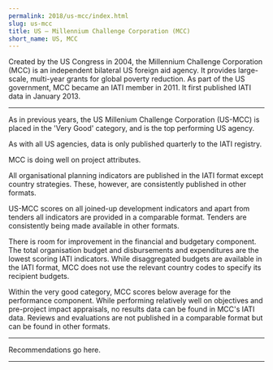 ```yaml
---
permalink: 2018/us-mcc/index.html
slug: us-mcc
title: US – Millennium Challenge Corporation (MCC)
short_name: US, MCC
---
```


Created by the US Congress in 2004, the Millennium Challenge Corporation (MCC) is an independent bilateral US foreign aid agency. It provides large-scale, multi-year grants for global poverty reduction. As part of the US government, MCC became an IATI member in 2011. It first published IATI data in January 2013. 

---

As in previous years, the US Millenium Challenge Corporation (US-MCC) is placed in the 'Very Good' category, and is the top performing US agency. 

As with all US agencies, data is only published quarterly to the IATI registry. 

MCC is doing well on project attributes. 

All organisational planning indicators are published in the IATI format except country strategies. These, however, are consistently published in other formats. 

US-MCC scores on all joined-up development indicators and apart from tenders all indicators are provided in a comparable format. Tenders are consistently being made available in other formats. 

There is room for improvement in the financial and budgetary component. The total organisation budget and disbursements and expenditures are the lowest scoring IATI indicators. While disaggregated budgets are available in the IATI format, MCC does not use the relevant country codes to specify its recipient budgets. 

Within the very good category, MCC scores below average for the performance component. While performing relatively well on objectives and pre-project impact appraisals, no results data can be found in MCC's IATI data. Reviews and evaluations are not published in a comparable format but can be found in other formats. 


---

Recommendations go here.

---
